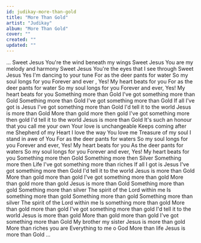```yaml
---
id: judikay-more-than-gold
title: "More Than Gold"
artist: "Judikay"
album: "More Than Gold"
cover: ""
created: ""
updated: ""
---
```


...
Sweet Jesus
You're the wind beneath my wings
Sweet Jesus
You are my melody and harmony
Sweet Jesus
You're the eyes
that I see through
Sweet Jesus
Yes I'm dancing to your tune
For as the deer pants for water
So my soul longs for you
Forever and ever , Yes!
My heart beats for you
For as the deer pants for water
So my soul longs for you
Forever and ever, Yes!
My heart beats for you
Something more than Gold
I've got something more than Gold
Something more than Gold
I've got something more than Gold
If all I've got is Jesus
I've got something more than Gold
I'd tell it to the world
Jesus is more than Gold
More than gold more then gold
I've got something more then gold
I'd tell it to the world
Jesus is more than Gold
It's such an honour that you call me your own
Your love is unchangeable
Keeps coming after me
Shepherd of my Heart
I love the way You love me
Treasure of my soul
I stand in awe of You
For as the deer pants for waters
So my soul longs for you
Forever and ever, Yes!
My heart beats for you
As the deer pants for waters
So my soul longs for you
Forever and ever, Yes!
My heart beats for you
Something more then Gold
Something more then Silver
Something more then Life
I've got something more than riches
If all I got is Jesus
I've got something more then Gold
I'd tell it to the world
Jesus is more than Gold
More than gold more than gold
I've got something more than gold
More than gold more than gold
Jesus is more than Gold
Something more than gold
Something more than silver
The spirit of the Lord within me
Is something more than gold
Something more than gold
Something more than silver
The spirit of the Lord within me
Is something more than gold
More than gold more than gold
I've got something more than gold
I'd tell it to the world
Jesus is more than gold
More than gold more than gold
I've got something more than Gold
My brother my sister
Jesus is more than gold
More than riches you are
Everything to me o God
More than life Jesus is more than Gold
...